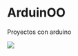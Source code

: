 ArduinOO
=======

Proyectos con arduino

![](http://upload.wikimedia.org/wikipedia/commons/thumb/8/87/Arduino_Logo.svg/720px-Arduino_Logo.svg.png)
